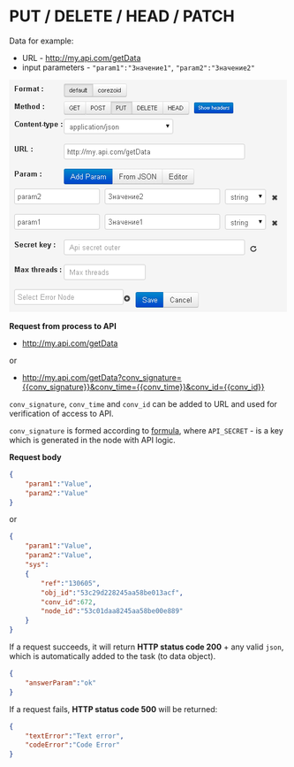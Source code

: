 # PUT / DELETE / HEAD / PATCH

Data for example:

- URL - http://my.api.com/getData
- input parameters - `"param1":"Значение1"`, `"param2":"Значение2"`

![img](../../img/create/api_put.png)

**Request from process to API**

*   http://my.api.com/getData

or

*   http://my.api.com/getData?conv_signature={{conv_signature}}&conv_time={{conv_time}}&conv_id={{conv_id}}

`conv_signature`, `conv_time` and `conv_id` can be added to URL and used for verification of access to  API.

`conv_signature` is formed according to [formula](../../../api/spec.md), where `API_SECRET` - is a key which is generated in the node with API logic.

**Request body**
```json
{
    "param1":"Value",
    "param2":"Value"
}
```
or

```json
{
    "param1":"Value",
    "param2":"Value",
    "sys":
    {
        "ref":"130605",
        "obj_id":"53c29d228245aa58be013acf",
        "conv_id":672,
        "node_id":"53c01daa8245aa58be00e889"
    }
}
```

If a request succeeds, it will return **HTTP status code 200** + any valid `json`, which is automatically added to the task (to data object).

```json
{
    "answerParam":"ok"
}
```

If a request fails, **HTTP status code 500** will be returned:
```json
{
    "textError":"Text error",
    "codeError":"Code Error"
}
```
